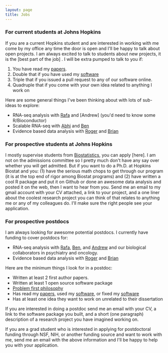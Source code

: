 ```yaml
---
layout: page
title: Jobs
---
```


### For current students at Johns Hopkins

If you are a current Hopkins student and are interested in working with me come
by my office any time the door is open and I'll be happy to talk about open projects. 
I am always excited to talk to students about new projects, it is the [best part of the job]
. I will be extra pumped to talk to you if:

1. You have read my [papers](/papers). 
2. Double that if you have used my [software](/software)
3. Triple that if you issued a pull request to any of our software online. 
4. Quadruple that if you come with your own idea related to anything I work on

Here are some general things I've been thinking about with lots of sub-ideas to explore: 

* RNA-seq analysis with [Rafa]() and [Andrew] (you'd need to know some R/Bioconductor)
* Scalable RNA-seq with [Abhi](https://twitter.com/AbhiNellore) and [Ben](http://www.langmead-lab.org/)
* Evidence based data analysis with [Roger](http://www.biostat.jhsph.edu/~rpeng/) and [Brian](http://www.bcaffo.com)

### For prospective students at Johns Hopkins

I mostly supervise students from [Biostatistics](), you can apply [here]. I am not on the admissions committee so I pretty much don't have any say over whether you will get admitted. But if you want to do a Ph.D. at Hopkins Biostat and you: (1) have the serious math chops to get through our program (it is at the top end of rigor among Biostat programs) and (2) have written a cool R package and put it on Github or done an awesome data analysis and posted it on the web, then I want to hear from you. Send me an email to my gmail account with your CV attached, a link to your project, and a one liner about the coolest research project you can think of that relates to anything me or any of my colleagues do. I'll make sure the right people see your application. 


### For prospective postdocs

I am always looking for awesome potential postdocs. I currently have funding to cover postdocs for:

* RNA-seq analysis with [Rafa](), [Ben](http://www.langmead-lab.org/), and [Andrew](http://www.biostat.jhsph.edu/~ajaffe/) and our biological collaborators in psychiatry and oncology. 
* Evidence based data analysis with [Roger](http://www.biostat.jhsph.edu/~rpeng/) and [Brian](http://www.bcaffo.com)

Here are the minimum things I look for in a postdoc:

* Written at least 2 first author papers. 
* Written at least 1 open source software package
* [Problem first philosophy]()
* Has read my [papers](/papers), used my [software](/software), or fixed my [software](/software)
* Has at least one idea they want to work on unrelated to their dissertation

If you are interested in doing a postdoc send me an email with your CV, a link to the software package you built, and a short (one paragraph) description of a research project you have imagined working on. 

If you are a grad student who is interested in applying for postdoctoral funding through NSF, NIH, or another funding source and want to work with me, send me an email with the above information and I'll be happy to help you with your application. 



